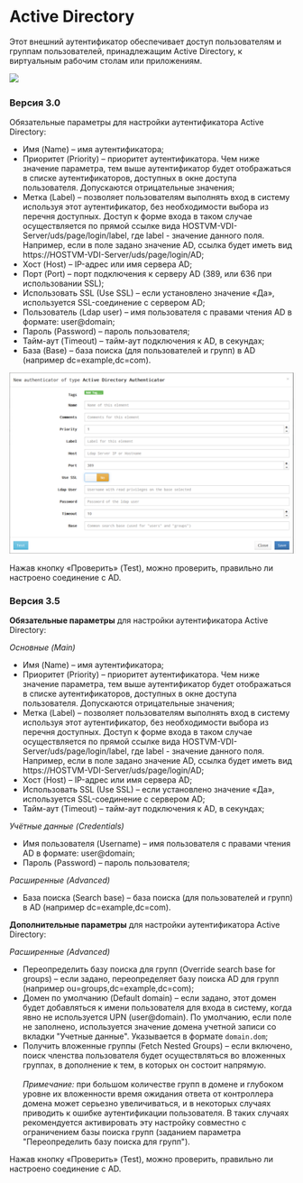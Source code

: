 # Active Directory

Этот внешний аутентификатор обеспечивает доступ пользователям и группам пользователей, принадлежащим Active Directory, к виртуальным рабочим столам или приложениям.

![](../../../.gitbook/assets/Screenshot\_20221123\_113351.png)

### Версия 3.0 <a href="#30" id="30"></a>

Обязательные параметры для настройки аутентификатора Active Directory:

* Имя (Name) – имя аутентификатора;
* Приоритет (Priority) – приоритет аутентификатора. Чем ниже значение параметра, тем выше аутентификатор будет отображаться в списке аутентификаторов, доступных в окне доступа пользователя. Допускаются отрицательные значения;
* Метка (Label) – позволяет пользователям выполнять вход в систему используя этот аутентификатор, без необходимости выбора из перечня доступных. Доступ к форме входа в таком случае осуществляется по прямой ссылке вида HOSTVM-VDI-Server/uds/page/login/label, где label - значение данного поля. Например, если в поле задано значение AD, ссылка будет иметь вид https://HOSTVM-VDI-Server/uds/page/login/AD;
* Хост (Host) – IP-адрес или имя сервера AD;
* Порт (Port) – порт подключения к серверу AD (389, или 636 при использовании SSL);
* Использовать SSL (Use SSL) – если установлено значение «Да», используется SSL-соединение с сервером AD;
* Пользователь (Ldap user) – имя пользователя с правами чтения AD в формате: user@domain;
* Пароль (Password) – пароль пользователя;
* Тайм-аут (Timeout) – тайм-аут подключения к AD, в секундах;
* База (Base) – база поиска (для пользователей и групп) в AD (например dc=example,dc=com).

![](../../../.gitbook/assets/uds-16.png)

Нажав кнопку «Проверить» (Test), можно проверить, правильно ли настроено соединение с AD.

### Версия 3.5 <a href="#35" id="35"></a>

**Обязательные параметры** для настройки аутентификатора Active Directory:

_Основные (Main)_

* Имя (Name) – имя аутентификатора;
* Приоритет (Priority) – приоритет аутентификатора. Чем ниже значение параметра, тем выше аутентификатор будет отображаться в списке аутентификаторов, доступных в окне доступа пользователя. Допускаются отрицательные значения;
* Метка (Label) – позволяет пользователям выполнять вход в систему используя этот аутентификатор, без необходимости выбора из перечня доступных. Доступ к форме входа в таком случае осуществляется по прямой ссылке вида HOSTVM-VDI-Server/uds/page/login/label, где label - значение данного поля. Например, если в поле задано значение AD, ссылка будет иметь вид https://HOSTVM-VDI-Server/uds/page/login/AD;
* Хост (Host) – IP-адрес или имя сервера AD;
* Использовать SSL (Use SSL) – если установлено значение «Да», используется SSL-соединение с сервером AD;
* Тайм-аут (Timeout) – тайм-аут подключения к AD, в секундах;

_Учётные данные (Credentials)_

* Имя пользователя (Username) – имя пользователя с правами чтения AD в формате: user@domain;
* Пароль (Password) – пароль пользователя;

_Расширенные (Advanced)_

* База поиска (Search base) – база поиска (для пользователей и групп) в AD (например dc=example,dc=com).

**Дополнительные параметры** для настройки аутентификатора Active Directory:

_Расширенные (Advanced)_

* Переопределить базу поиска для групп (Override search base for groups) – если задано, переопределяет базу поиска AD для групп (например ou=groups,dc=example,dc=com);
* Домен по умолчанию (Default domain) – если задано, этот домен будет добавляться к имени пользователя для входа в систему, когда явно не используется UPN (user@domain). По умолчанию, если поле не заполнено, используется значение домена учетной записи со вкладки "Учетные данные". Указывается в формате `domain.dom`;
* Получить вложенные группы (Fetch Nested Groups) – если включено, поиск членства пользователя будет осуществляться во вложенных группах, в дополнение к тем, в которых он состоит напрямую.\
  \
  _Примечание:_ при большом количестве групп в домене и глубоком уровне их вложенности время ожидания ответа от контроллера домена может серьезно увеличиваться, и в некоторых случаях приводить к ошибке аутентификации пользователя. В таких случаях рекомендуется активировать эту настройку совместно с ограничением базы поиска групп (заданием параметра "Переопределить базу поиска для групп").

Нажав кнопку «Проверить» (Test), можно проверить, правильно ли настроено соединение с AD.

